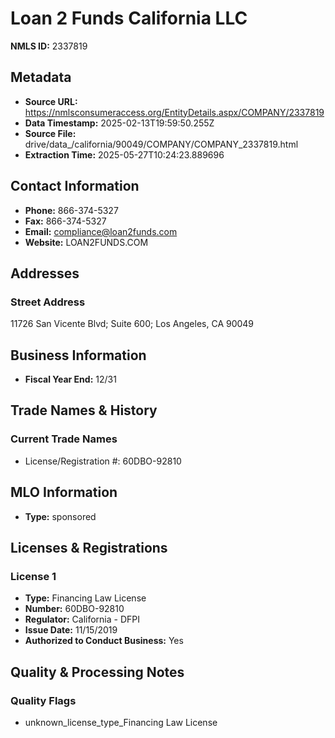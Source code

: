 # Loan 2 Funds California LLC

**NMLS ID:** 2337819

## Metadata
- **Source URL:** https://nmlsconsumeraccess.org/EntityDetails.aspx/COMPANY/2337819
- **Data Timestamp:** 2025-02-13T19:59:50.255Z
- **Source File:** drive/data_/california/90049/COMPANY/COMPANY_2337819.html
- **Extraction Time:** 2025-05-27T10:24:23.889696

## Contact Information
- **Phone:** 866-374-5327
- **Fax:** 866-374-5327
- **Email:** compliance@loan2funds.com
- **Website:** LOAN2FUNDS.COM

## Addresses
### Street Address
11726 San Vicente Blvd; Suite 600; Los Angeles, CA 90049

## Business Information
- **Fiscal Year End:** 12/31

## Trade Names & History
### Current Trade Names
- License/Registration #: 60DBO-92810

## MLO Information
- **Type:** sponsored

## Licenses & Registrations

### License 1
- **Type:** Financing Law License
- **Number:** 60DBO-92810
- **Regulator:** California - DFPI
- **Issue Date:** 11/15/2019
- **Authorized to Conduct Business:** Yes

## Quality & Processing Notes
### Quality Flags
- unknown_license_type_Financing Law License
